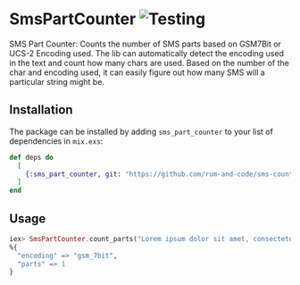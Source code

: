 # SmsPartCounter ![Testing](https://github.com/m4hi2/sms-counter/workflows/Elixir%20CI/badge.svg?branch=master)

SMS Part Counter: Counts the number of SMS parts based on GSM7Bit or UCS-2 Encoding used.
The lib can automatically detect the encoding used in the text and count how many chars are
used. Based on the number of the char and encoding used, it can easily figure out how many SMS
will a particular string might be.

## Installation

The package can be installed by adding `sms_part_counter` to your list of dependencies in `mix.exs`:

```elixir
def deps do
  [
    {:sms_part_counter, git: "https://github.com/rum-and-code/sms-counter.git", tag: "v0.1.7"},
  ]
end
```

## Usage

```elixir
iex> SmsPartCounter.count_parts("Lorem ipsum dolor sit amet, consectetur adipiscing elit")
%{
  "encoding" => "gsm_7bit",
  "parts" => 1
}
```

